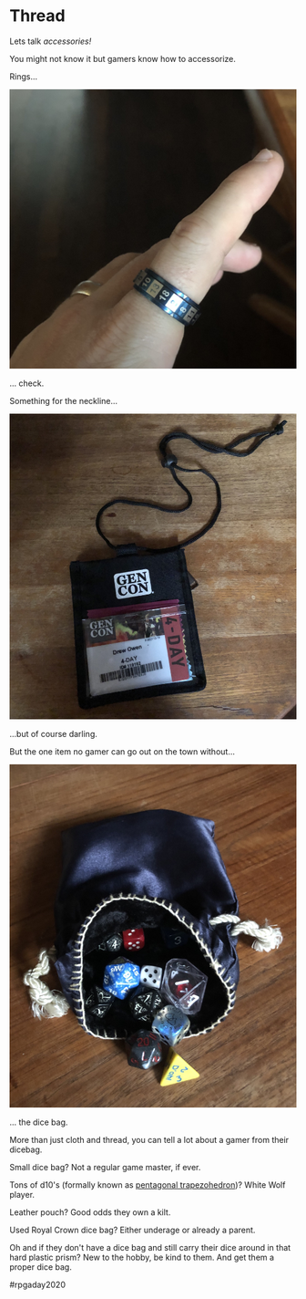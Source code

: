 # Thread

Lets talk *accessories!*

You might not know it but gamers know how to accessorize. 

Rings...

![image info](./images/dice_ring.jpg "The original fidget spinner")

... check.

Something for the neckline...

![image info](./images/badge_holder.jpg "Plus it has extra zippered pockets on the inside")

...but of course darling.

But the one item no gamer can go out on the town without...

![image info](./images/dice_bag.jpg "Not to be confused with a ren fair coin purse")

... the dice bag.

More than just cloth and thread, you can tell a lot about a gamer from their dicebag. 

Small dice bag? Not a regular game master, if ever. 

Tons of d10's (formally known as [pentagonal trapezohedron](https://en.wikipedia.org/wiki/Pentagonal_trapezohedron))? White Wolf player. 

Leather pouch? Good odds they own a kilt.

Used Royal Crown dice bag? Either underage or already a parent.

Oh and if they don't have a dice bag and still carry their dice around in that hard plastic prism? New to the hobby, be kind to them. And get them a proper dice bag.

#rpgaday2020